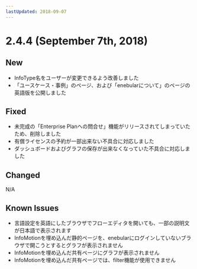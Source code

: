 ```yaml
---
lastUpdated: 2018-09-07
---
```


# 2.4.4 (September 7th, 2018)

## New

* InfoType名をユーザーが変更できるよう改善しました
* 「ユースケース・事例」のページ、および「enebularについて」のページの英語版を公開しました

## Fixed

* 未完成の「Enterprise Planへの問合せ」機能がリリースされてしまっていたため、削除しました
* 有償ライセンスの予約が一部出来ない不具合に対応しました
* ダッシュボードおよびグラフの保存が出来なくなっていた不具合に対応しました

## Changed

N/A

## Known Issues

- 言語設定を英語にしたブラウザでフローエディタを開いても、一部の説明文が日本語で表示されます
- InfoMotionを埋め込んだ静的ページを、enebularにログインしていないブラウザで開こうとするとグラフが表示されません
- InfoMotionを埋め込んだ共有ページにグラフが表示されません
- InfoMotionを埋め込んだ共有ページでは、filter機能が使用できません

